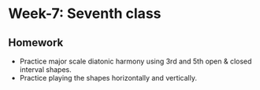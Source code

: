 # Week-7: Seventh class

## Homework

- Practice major scale diatonic harmony using 3rd and 5th open & closed interval shapes.
- Practice playing the shapes horizontally and vertically.
